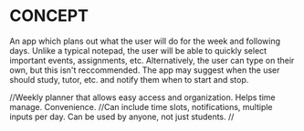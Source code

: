 # CONCEPT
An app which plans out what the user will do for the week and following days. Unlike a typical notepad, the user will be able to quickly select important events, assignments, etc. Alternatively, the user can type on their own, but this isn't reccommended. The app may suggest when the user should study, tutor, etc. and notify them when to start and stop.

//Weekly planner that allows easy access and organization. Helps time manage. Convenience. 
//Can include time slots, notifications, multiple inputs per day. Can be used by anyone, not just students. 
//
